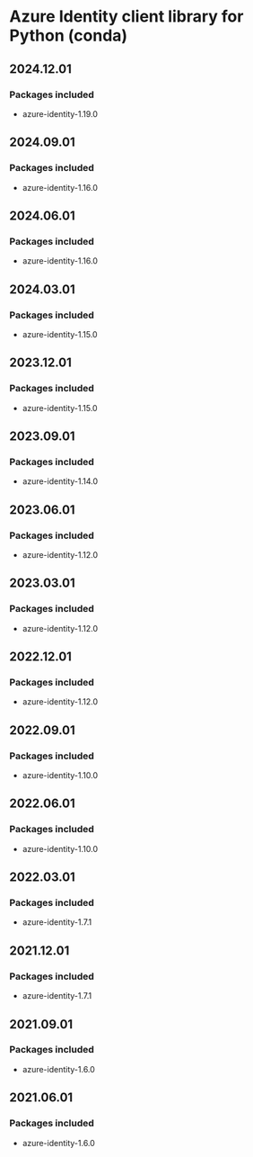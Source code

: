 # Azure Identity client library for Python (conda)

## 2024.12.01

### Packages included

- azure-identity-1.19.0

## 2024.09.01

### Packages included

- azure-identity-1.16.0

## 2024.06.01

### Packages included

- azure-identity-1.16.0

## 2024.03.01

### Packages included

- azure-identity-1.15.0

## 2023.12.01

### Packages included

- azure-identity-1.15.0

## 2023.09.01

### Packages included

- azure-identity-1.14.0

## 2023.06.01

### Packages included

- azure-identity-1.12.0

## 2023.03.01

### Packages included

- azure-identity-1.12.0

## 2022.12.01

### Packages included

- azure-identity-1.12.0

## 2022.09.01

### Packages included

- azure-identity-1.10.0

## 2022.06.01

### Packages included

- azure-identity-1.10.0

## 2022.03.01

### Packages included

- azure-identity-1.7.1

## 2021.12.01

### Packages included

- azure-identity-1.7.1

## 2021.09.01

### Packages included

- azure-identity-1.6.0

## 2021.06.01

### Packages included

- azure-identity-1.6.0
